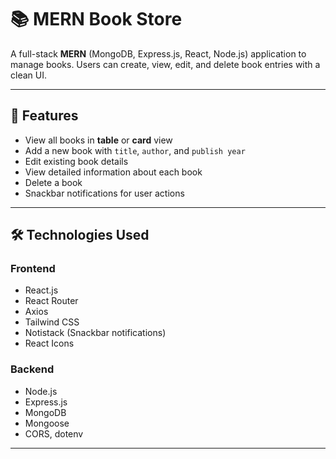 # 📚 MERN Book Store

A full-stack **MERN** (MongoDB, Express.js, React, Node.js) application to manage books. Users can create, view, edit, and delete book entries with a clean UI.

---

## 🚀 Features

- View all books in **table** or **card** view
- Add a new book with `title`, `author`, and `publish year`
- Edit existing book details
- View detailed information about each book
- Delete a book
- Snackbar notifications for user actions

---

## 🛠️ Technologies Used

### Frontend
- React.js
- React Router
- Axios
- Tailwind CSS
- Notistack (Snackbar notifications)
- React Icons

### Backend
- Node.js
- Express.js
- MongoDB
- Mongoose
- CORS, dotenv

---